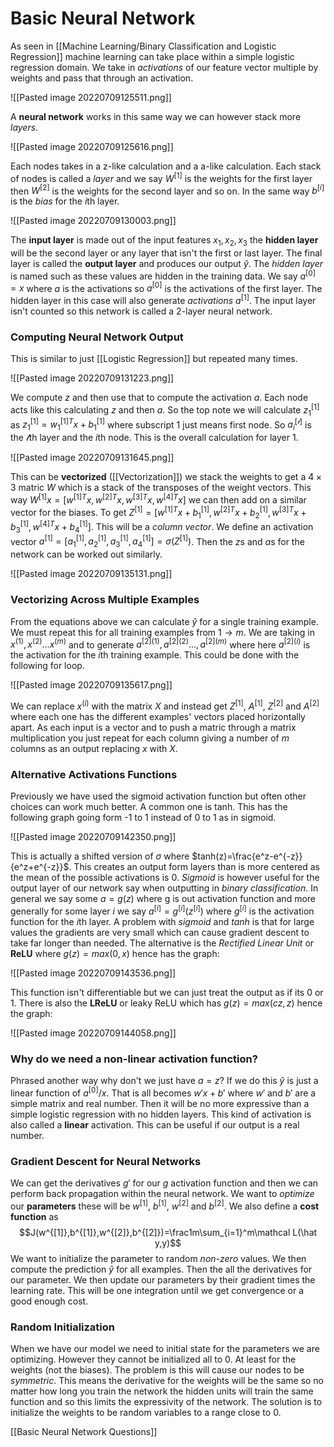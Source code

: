 # Basic Neural Network
As seen in [[Machine Learning/Binary Classification and Logistic Regression]] machine learning can take place within a simple logistic regression domain. We take in *activations* of our feature vector multiple by weights and pass that through an activation.

![[Pasted image 20220709125511.png]]

A **neural network** works in this same way we can however stack more *layers*.

![[Pasted image 20220709125616.png]]

Each nodes takes in a z-like calculation and a a-like calculation. Each stack of nodes is called a *layer* and we say $W^{[1]}$ is the weights for the first layer then $W^{[2]}$ is the weights for the second layer and so on. In the same way $b^{[i]}$ is the *bias* for the $i$th layer.

![[Pasted image 20220709130003.png]]

The **input layer** is made out of the input features $x_1, x_2, x_3$ the **hidden layer** will be the second layer or any layer that isn't the first or last layer. The final layer is called the **output layer** and produces our output $\hat y$. The *hidden layer* is named such as these values are hidden in the training data. We say $a^{[0]}=x$ where $a$ is the activations so $a^{[0]}$ is the activations of the first layer. The hidden layer in this case will also generate *activations* $a^{[1]}$. The input layer isn't counted so this network is called a 2-layer neural network. 

### Computing Neural Network Output
This is similar to just [[Logistic Regression]] but repeated many times.

![[Pasted image 20220709131223.png]]

We compute $z$ and then use that to compute the activation $a$. Each node acts like this calculating $z$ and then $a$. So the top note we will calculate $z_1^{[1]}$ as $z^{[1]}_1=w_1^{[1]T}x+b_1^{[1]}$ where subscript $1$ just means first node. So $a^{[\mathcal l]}_i$ is the $\mathcal l$th layer and the $i$th node. This is the overall calculation for layer 1.

![[Pasted image 20220709131645.png]]

This can be **vectorized** ([[Vectorization]]) we stack the weights to get a $4\times3$ matric $W$ which is a stack of the transposes of the weight vectors. This way $W^{[1]}x=[w^{[1]T}x, w^{[2]T}x, w^{[3]T}x,w^{[4]T}x]$ we can then add on a similar vector for the biases. To get $Z^{[1]}=[w^{[1]T}x+b^{[1]}_1, w^{[2]T}x+b^{[1]}_2, w^{[3]T}x+b^{[1]}_3,w^{[4]T}x+b^{[1]}_4]$. This will be a *column vector*. We define an activation vector $a^{[1]}=[a^{[1]}_1,a^{[1]}_2,a^{[1]}_3,a^{[1]}_4]=\sigma(Z^{[1]})$. Then the $z$s and $a$s for the network can be worked out similarly.

![[Pasted image 20220709135131.png]]

### Vectorizing Across Multiple Examples
From the equations above we can calculate $\hat y$ for a single training example. We must repeat this for all training examples from $1\to m$. We are taking in $x^{(1)},x^{(2)}...x^{(m)}$ and to generate $a^{[2](1)},a^{[2](2)}...,a^{[2](m)}$ where here $a^{[2](i)}$ is the activation for the  $i$th training example. This could be done with the following for loop.

![[Pasted image 20220709135617.png]]

We can replace $x^{(i)}$ with the matrix $X$ and instead get $Z^{[1]}$, $A^{[1]}$, $Z^{[2]}$ and $A^{[2]}$ where each one has the different examples' vectors placed horizontally apart. As each input is a vector and to push a matric through a matrix multiplication you just repeat for each column giving a number of $m$ columns as an output replacing $x$ with $X$.

### Alternative Activations Functions
Previously we have used the sigmoid activation function but often other choices can work much better. A common one is tanh. This has the following graph going form -1 to 1 instead of 0 to 1 as in sigmoid.

![[Pasted image 20220709142350.png]]

This is actually a shifted version of $\sigma$ where $tanh(z)=\frac{e^z-e^{-z}}{e^z+e^{-z}}$. This creates an output form layers than is more centered as the mean of the possible activations is 0. *Sigmoid* is however useful for the output layer of our network say when outputting in *binary classification*. In general we say some $a=g(z)$ where g is out activation function and more generally for some layer $i$ we say $a^{[i]}=g^{[i]}(z^{[i]})$ where $g^{[i]}$ is the activation function for the $i$th layer. A problem with *sigmoid* and *tanh* is that for large values the gradients are very small which can cause gradient descent to take far longer than needed. The alternative is the *Rectified Linear Unit* or **ReLU** where $g(z)=max(0,x)$ hence has the graph:

![[Pasted image 20220709143536.png]]

This function isn't differentiable but we can just treat the output as if its 0 or 1. There is also the **LReLU** or leaky ReLU which has $g(z)=max(cz, z)$ hence the graph:

![[Pasted image 20220709144058.png]]

### Why do we need a non-linear activation function?
Phrased another way why don't we just have $a=z$? If we do this $\hat y$ is just a linear function of $a^{[0]}$/$x$. That is all becomes $w'x+b'$ where $w'$ and $b'$ are a simple matrix and real number. Then it will be no more expressive than a simple logistic regression with no hidden layers. This kind of activation is also called a **linear** activation. This can be useful if our output is a real number.

### Gradient Descent for Neural Networks
We can get the derivatives $g'$ for our $g$ activation function and then we can perform back propagation within the neural network. We want to *optimize* our **parameters** these will be $w^{[1]}$, $b^{[1]}$, $w^{[2]}$ and $b^{[2]}$. We also define a **cost function** as $$J(w^{[1]},b^{[1]},w^{[2]},b^{[2]})=\frac1m\sum_{i=1}^m\mathcal L(\hat y,y)$$
We want to initialize the parameter to random *non-zero* values. We then compute the prediction $\hat y$ for all examples. Then the all the derivatives for our parameter. We then update our parameters by their gradient times the learning rate. This will be one integration until we get convergence or a good enough cost.

### Random Initialization
When we have our model we need to initial state for the parameters we are optimizing. However they cannot be initialized all to 0. At least for the weights (not the biases). The problem is this will cause our nodes to be *symmetric*. This means the derivative for the weights will be the same so no matter how long you train the network the hidden units will train the same function and so this limits the expressivity of the network. The solution is to initialize the weights to be random variables to a range close to 0.

[[Basic Neural Network Questions]]
